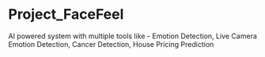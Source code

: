 # Project_FaceFeel
AI powered system with multiple tools like - Emotion Detection, Live Camera Emotion Detection, Cancer Detection, House Pricing Prediction
